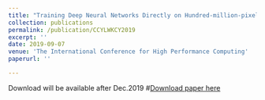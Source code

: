 ```yaml
---
title: "Training Deep Neural Networks Directly on Hundred-million-pixel Histopathology Images on a Large-scale GPU Cluster"
collection: publications
permalink: /publication/CCYLWKCY2019
excerpt: ''
date: 2019-09-07
venue: 'The International Conference for High Performance Computing'
paperurl: ''

---
```


Download will be available after Dec.2019
#[Download paper here]()
